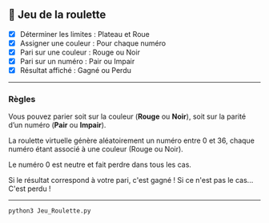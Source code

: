 ## 🎡 Jeu de la roulette

- [x] Déterminer les limites : Plateau et Roue
- [x] Assigner une couleur : Pour chaque numéro
- [x] Pari sur une couleur : Rouge ou Noir
- [x] Pari sur un numéro : Pair ou Impair
- [x] Résultat affiché : Gagné ou Perdu

---

### Règles

Vous pouvez parier soit sur la couleur (**Rouge** ou **Noir**), soit sur la parité d’un numéro (**Pair** ou **Impair**).

La roulette virtuelle génère aléatoirement un numéro entre 0 et 36, chaque numéro étant associé à une couleur (Rouge ou Noir).

Le numéro 0 est neutre et fait perdre dans tous les cas.

Si le résultat correspond à votre pari, c'est gagné ! Si ce n'est pas le cas... C'est perdu !

---

```bash
python3 Jeu_Roulette.py
